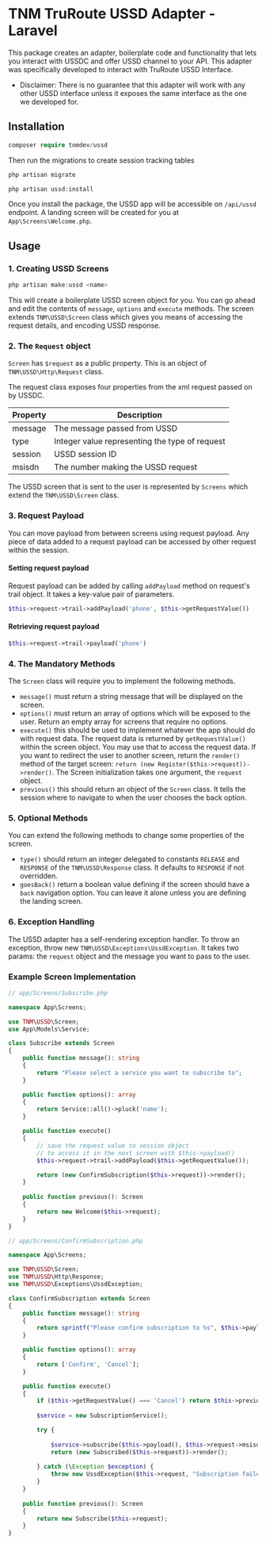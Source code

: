 # TNM TruRoute USSD Adapter - Laravel 

This package creates an adapter, boilerplate code and functionality that lets you interact with USSDC and offer USSD channel to your API. This adapter was specifically developed to interact with TruRoute USSD Interface. 

* Disclaimer: There is no guarantee that this adapter will work with any other USSD interface unless it exposes the same interface as the one we developed for.

## Installation
```php
composer require tnmdev/ussd
```


Then run the migrations to create session tracking tables
```php
php artisan migrate
```

```php
php artisan ussd:install
```
Once you install the package, the USSD app will be accessible on `/api/ussd` endpoint. A landing screen will be created for you at `App\Screens\Welcome.php`. 

## Usage

### 1.  Creating USSD Screens

```php
php artisan make:ussd <name>
```
This will create a boilerplate USSD screen object for you. You can go ahead and edit the contents of `message`, `options` and `execute` methods. The screen extends `TNM\USSD\Screen` class which gives you means of accessing the request details, and encoding USSD response.

### 2. The `Request` object

`Screen` has `$request` as a public property. This is an object of `TNM\USSD\Http\Request` class.

The request class exposes four properties from the xml request passed on by USSDC. 

| Property | Description |
| ---------| ------------- |
| message | The message passed from USSD |
| type | Integer value representing the type of request |
| session | USSD session ID |
| msisdn | The number making the USSD request |

The USSD screen that is sent to the user is represented by `Screens` which extend the `TNM\USSD\Screen` class. 

### 3. Request Payload

You can move payload from between screens using request payload. Any piece of data added to a request payload can be accessed by other request within the session.

#### Setting request payload
Request payload can be added by calling `addPayload` method on request's trail object. It takes a key-value pair of parameters. 
```php
$this->request->trail->addPayload('phone', $this->getRequestValue())
```
#### Retrieving request payload
```php
$this->request->trail->payload('phone')
```

### 4. The Mandatory Methods
The `Screen` class will require you to implement the following methods.
* `message()` must return a string message that will be displayed on the screen.
* `options()` must return an array of options which will be exposed to the user. Return an empty array for screens that require no options.
* `execute()` this should be used to implement whatever the app should do with request data. The request data is returned by `getRequestValue()` within the screen object. You may use that to access the request data. If you want to redirect the user to another screen, return the `render()` method of the target screen: `return (new Register($this->request))->render()`. The Screen initialization takes one argument, the `request` object.
* `previous()` this should return an object of the `Screen` class. It tells the session where to navigate to when the user chooses the back option.
### 5. Optional Methods
You can extend the following methods to change some properties of the screen.
* `type()` should return an integer delegated to constants `RELEASE` and `RESPONSE` of the `TNM\USSD\Response` class. It defaults to `RESPONSE` if not overridden.
* `goesBack()` return a boolean value defining if the screen should have a `back` navigation option. You can leave it alone unless you are defining the landing screen.


### 6. Exception Handling
The USSD adapter has a self-rendering exception handler. To throw an exception, throw new `TNM\USSD\Exceptions\UssdException`. It takes two params: the `request` object and the message you want to pass to the user.

### Example Screen Implementation

```php
// app/Screens/Subscribe.php

namespace App\Screens;

use TNM\USSD\Screen;
use App\Models\Service;

class Subscribe extends Screen
{
    public function message(): string
    {
        return "Please select a service you want to subscribe to";
    }

    public function options(): array
    {
        return Service::all()->pluck('name');
    }

    public function execute()
    {
        // save the request value to session object 
        // to access it in the next screen with $this->payload() 
        $this->request->trail->addPayload($this->getRequestValue());

        return (new ConfirmSubscription($this->request))->render();
    }
        
    public function previous(): Screen
    {
        return new Welcome($this->request);
    }
}
```

```php
// app/Screens/ConfirmSubscription.php

namespace App\Screens;

use TNM\USSD\Screen;
use TNM\USSD\Http\Response;
use TNM\USSD\Exceptions\UssdException;

class ConfirmSubscription extends Screen
{
    public function message(): string
    {
        return sprintf("Please confirm subscription to %s", $this->payload());
    }

    public function options(): array
    {
        return ['Confirm', 'Cancel'];
    }

    public function execute()
    {
        if ($this->getRequestValue() === 'Cancel') return $this->previous()->render();
        
        $service = new SubscriptionService();

        try {
        
            $service->subscribe($this->payload(), $this->request->msisdn);
            return (new Subscribed($this->request))->render();
            
        } catch (\Exception $exception) {
            throw new UssdException($this->request, "Subscription failed. Please try again later");
        }
    }
    
    public function previous(): Screen
    {
        return new Subscribe($this->request);
    }
}
```
